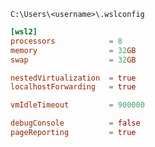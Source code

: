 `C:\Users\<username>\.wslconfig`

```conf
[wsl2]
processors            = 8
memory                = 32GB
swap                  = 32GB

nestedVirtualization  = true
localhostForwarding   = true

vmIdleTimeout         = 900000

debugConsole          = false
pageReporting         = true
```
